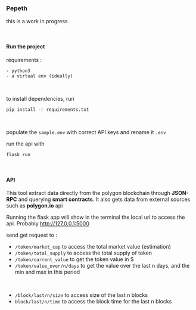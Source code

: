 ### Pepeth

this is a work in progress

&nbsp;

#### Run the project

requirements : 

    - python3
    - a virtual env (ideally)

&nbsp;

to install dependencies, run

```bash 
pip install -r requirements.txt
```

&nbsp;


populate the `sample.env` with correct API keys and rename it `.env`

run the api with 
```bash
flask run
```

&nbsp;


#### API 

This tool extract data directly from the polygon blockchain through **JSON-RPC** and querying **smart contracts**.
It also gets data from external sources such as **polygon.io** api


Running the flask app will show in the terminal the local url to access the api. Probably http://127.0.0.1:5000

send get request to :

-  `/token/market_cap` to access the total market value (estimation)
-  `/token/total_supply` to access the total supply of token
-  `/token/current_value` to get the token value in $
-  `/token/value_over/n/days` to get the value over the last n days, and the min and max in this period

&nbsp;

- `/block/last/n/size` to access size of the last n blocks
- `block/last/n/time` to access the block time for the last n blocks

